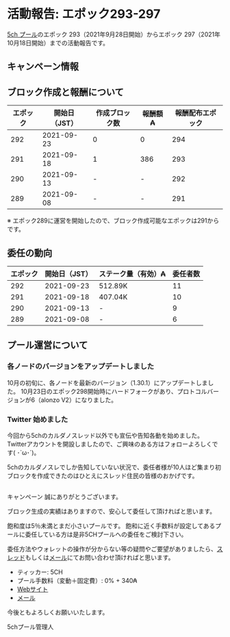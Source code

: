 # 活動報告: エポック293-297

[5ch プール](https://www.5chpool.net/)のエポック 293（2021年9月28日開始）からエポック 297（2021年10月18日開始）までの活動報告です。

## キャンペーン情報



## ブロック作成と報酬について

| エポック | 開始日（JST） | 作成ブロック数 | 報酬額 ₳ | 報酬配布エポック |
|----------|---------------|----------------|----------|------------------|
| 292      | 2021-09-23    | 0              | 0        | 294              |
| 291      | 2021-09-18    | 1              | 386      | 293              |
| 290      | 2021-09-13    | -              | -        | 292              |
| 289      | 2021-09-08    | -              | -        | 291              |

※ エポック289に運営を開始したので、ブロック作成可能なエポックは291からです。

## 委任の動向

|エポック|開始日（JST）|ステーク量（有効）₳ |委任者数|
|--|--|--|--|
|292|2021-09-23|512.89K|11|
|291|2021-09-18|407.04K|10|
|290|2021-09-13|-|9|
|289|2021-09-08|-|6|


## プール運営について

### 各ノードのバージョンをアップデートしました

10月の初旬に、各ノードを最新のバージョン（1.30.1）にアップデートしました。
10月23日のエポック298開始時にハードフォークがあり、プロトコルバージョンが6（alonzo V2）になりました。

### Twitter 始めました

今回から5chのカルダノスレッド以外でも宣伝や告知各動を始めました。
Twitterアカウントを開設しましたので、ご興味のある方はフォローよろしくです( ･`ω･´)。

5chのカルダノスレでしか告知していない状況で、委任者様が10人ほど集まり初ブロックを作成できたのはひとえにスレッド住民の皆様のおかげです。

## 

キャンペーン
誠にありがとうございます。

ブロック生成の実績はありますので、安心して委任して頂ければと思います。

飽和度は5％未満とまだ小さいプールです。
飽和に近く手数料が設定してあるプールに委任している方は是非5CHプールへの委任をご検討下さい。

委任方法やウォレットの操作が分からない等の疑問やご要望がありましたら、[スレッド](https://refind2ch.org/search?q=%E3%82%AB%E3%83%AB%E3%83%80%E3%83%8E)もしくは[メール](mailto:5chstakepool@gmail.com)にてお問い合わせ頂ければと思います。

- ティッカー: 5CH
- プール手数料（変動＋固定費）: 0% + 340₳
- [Webサイト](https://www.5chpool.net/)
- [メール](mailto:5chstakepool@gmail.com)

今後ともよろしくお願いいたします。

5chプール管理人
